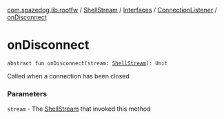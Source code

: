 [com.spazedog.lib.rootfw](../../../index.md) / [ShellStream](../../index.md) / [Interfaces](../index.md) / [ConnectionListener](index.md) / [onDisconnect](.)

# onDisconnect

`abstract fun onDisconnect(stream: `[`ShellStream`](../../index.md)`): Unit`

Called when a connection has been closed

### Parameters

`stream` - The [ShellStream](../../index.md) that invoked this method